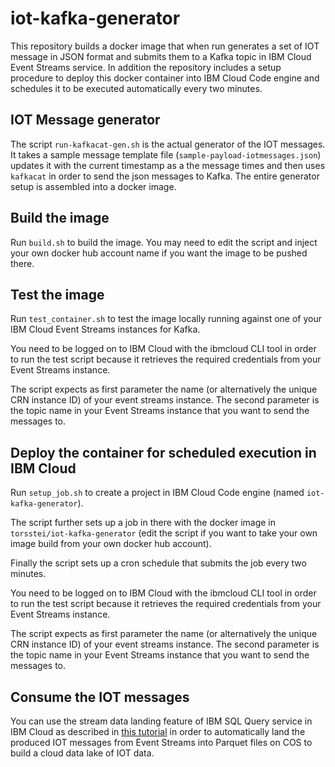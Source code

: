 # iot-kafka-generator

This repository builds a docker image that when run generates a set of IOT message in JSON format and submits them to a Kafka topic in IBM Cloud Event Streams service. In addition the repository includes a setup procedure to deploy this docker container into IBM Cloud Code engine and schedules it to be executed automatically every two minutes.

## IOT Message generator

The script `run-kafkacat-gen.sh` is the actual generator of the IOT messages. It takes a sample message template file (`sample-payload-iotmessages.json`) updates it with the current timestamp as a the message times and then uses `kafkacat` in order to send the json messages to Kafka. The entire generator setup is assembled into a docker image.

## Build the image

Run `build.sh` to build the image. You may need to edit the script and inject your own docker hub account name if you want the image to be pushed there.

## Test the image

Run `test_container.sh` to test the image locally running against one of your IBM Cloud Event Streams instances for Kafka. 

You need to be logged on to IBM Cloud with the ibmcloud CLI tool in order to run the test script because it retrieves the required credentials from your Event Streams instance.

The script expects as first parameter the name (or alternatively the unique CRN instance ID) of your event streams instance. The second parameter is the topic name in your Event Streams instance that you want to send the messages to.

## Deploy the container for scheduled execution in IBM Cloud

Run `setup_job.sh` to create a project in IBM Cloud Code engine (named `iot-kafka-generator`).

The script further sets up a job in there with the docker image in `torsstei/iot-kafka-generator` (edit the script if you want to take your own image build from your own docker hub account).

Finally the script sets up a cron schedule that submits the job every two minutes.

You need to be logged on to IBM Cloud with the ibmcloud CLI tool in order to run the test script because it retrieves the required credentials from your Event Streams instance.

The script expects as first parameter the name (or alternatively the unique CRN instance ID) of your event streams instance. The second parameter is the topic name in your Event Streams instance that you want to send the messages to.

## Consume the IOT messages

You can use the stream data landing feature of IBM SQL Query service in IBM Cloud as described in [this tutorial](https://www.ibm.com/cloud/blog/stream-landing-from-event-streams-kafka-service-to-ibm-cloud-data-lake-on-object-storage) in order to automatically land the produced IOT messages from Event Streams into Parquet files on COS to build a cloud data lake of IOT data. 
